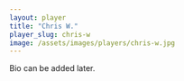 ```yaml
---
layout: player
title: "Chris W."
player_slug: chris-w
image: /assets/images/players/chris-w.jpg
---
```

Bio can be added later.
